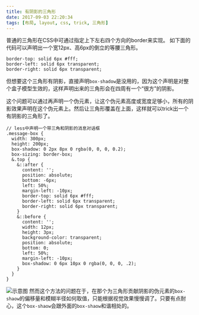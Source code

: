 ```yaml
---
title: 有阴影的三角形
date: 2017-09-03 22:20:34
tags: [布局, layout, css, trick, 三角形]
---
```

普通的三角形在CSS中可通过指定上下左右四个方向的border来实现。
如下面的代码可以声明出一个宽12px、高6px的倒立的等腰三角形。
```
border-top: solid 6px #fff;
border-left: solid 6px transparent;
border-right: solid 6px transparent;
```
但想要这个三角形有阴影，直接声明`box-shadow`是没用的，因为这个声明是对整个盒子模型生效的，这样声明出来的三角形会在四周有一个“很方”的阴影。

这个问题可以通过再声明一个伪元素，让这个伪元素高度或宽度足够小，所有的阴影效果声明在这个伪元素上。然后让三角形覆盖在上面，这样就可以trick出一个有阴影的三角形了。
```
// less中声明一个带三角和阴影的消息对话框
.message-box {
  width: 300px;
  height: 200px;
  box-shadow: 0 2px 8px 0 rgba(0, 0, 0, 0.2);
  box-sizing: border-box;
  &.top {
    &::after {
      content: '';
      position: absolute;
      bottom: -6px;
      left: 50%;
      margin-left: -10px;
      border-top: solid 6px #fff;
      border-left: solid 6px transparent;
      border-right: solid 6px transparent;
    }
    &::before {
      content: '';
      width: 12px;
      height: 3px;
      background-color: transparent;
      position: absolute;
      bottom: 0;
      left: 50%;
      margin-left: -10px;
      box-shadow: 0 6px 10px 0 rgba(0, 0, 0, .2);
    }
  }
}
```
![示意图](http://zoneke-img.b0.upaiyun.com/5f360db06ff47bfb370c787a116eaa9b.jpeg)
然而这个方法的问题在于，在那个为三角形贡献阴影的伪元素的`box-shaow`的偏移量和模糊半径如何取值，只能根据视觉效果慢慢调了。只要有点耐心，这个`box-shaow`会跟外面的`box-shaow`和谐相处的。
